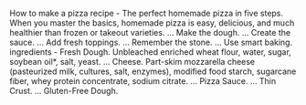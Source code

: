 How to make a pizza
recipe -
The perfect homemade pizza in five steps. When you master the basics, homemade pizza is easy, delicious, and much healthier than frozen or takeout varieties. ...
Make the dough. ...
Create the sauce. ...
Add fresh toppings. ...
Remember the stone. ...
Use smart baking.
 ingredients - 
 Fresh Dough. Unbleached enriched wheat flour, water, sugar, soybean oil*, salt, yeast. ...
Cheese. Part-skim mozzarella cheese (pasteurized milk, cultures, salt, enzymes), modified food starch, sugarcane fiber, whey protein concentrate, sodium citrate. ...
Pizza Sauce. ...
Thin Crust. ...
Gluten-Free Dough.